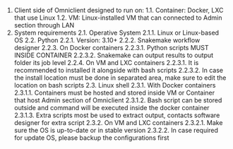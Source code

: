 1. Client side of Omniclient designed to run on:
    1.1. Container: Docker, LXC that use Linux
    1.2. VM: Linux-installed VM that can connected to Admin section through LAN
2. System requirements
    2.1. Operative System
        2.1.1. Linux or Linux-based OS 
    2.2. Python
        2.2.1. Version: 3.10+
        2.2.2. Snakemake workflow designer
        2.2.3. On Docker containers
            2.2.3.1. Python scripts MUST INSIDE CONTAINER
            2.2.3.2. Snakemake can output results to output folder its job level
        2.2.4. On VM and LXC containers
            2.2.3.1. It is recommended to installed it alongside with bash scripts
            2.2.3.2. In case the install location must be done in separated area, make sure to edit the location on bash scripts
    2.3. Linux shell
        2.3.1. With Docker containers
            2.3.1.1. Containers must be hosted and stored inside VM or Container that host Admin section of Omniclient
            2.3.1.2. Bash script can be stored outside and command will be executed inside the docker container
            2.3.1.3. Extra scripts most be used to extract output, contacts software designer for extra script
        2.3.2. On VM and LXC containers
            2.3.2.1. Make sure the OS is up-to-date or in stable version
            2.3.2.2. In case required for update OS, please backup the configurations first
